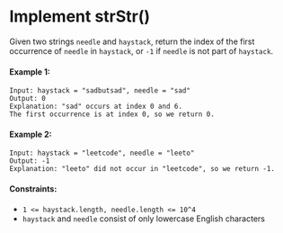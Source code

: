 # Implement strStr()
Given two strings `needle` and `haystack`, return the index of the first occurrence of `needle` in `haystack`, or `-1` if `needle` is not part of `haystack`.

#### Example 1:
```
Input: haystack = "sadbutsad", needle = "sad"
Output: 0
Explanation: "sad" occurs at index 0 and 6.
The first occurrence is at index 0, so we return 0.
```

#### Example 2:
```
Input: haystack = "leetcode", needle = "leeto"
Output: -1
Explanation: "leeto" did not occur in "leetcode", so we return -1.
```

#### Constraints:
- `1 <= haystack.length, needle.length <= 10^4`
- `haystack` and `needle` consist of only lowercase English characters
